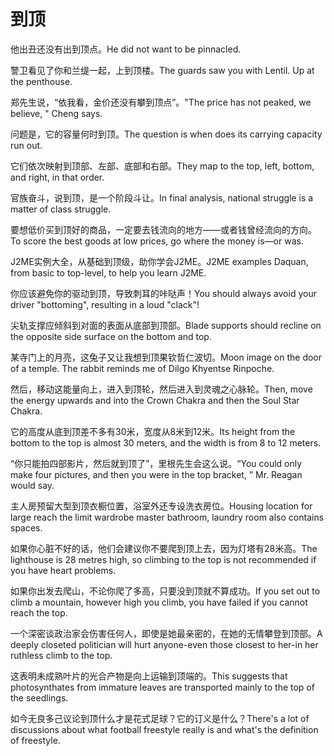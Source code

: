 # 到顶

<p><span class="chinese">他出丑还没有出到顶点。</span><span class="english">He did not want to be pinnacled.</span></p>

<p><span class="chinese">警卫看见了你和兰缇一起，上到顶楼。</span><span class="english">The guards saw you with Lentil. Up at the penthouse.</span></p>

<p><span class="chinese">郑先生说，“依我看，金价还没有攀到顶点”。</span><span class="english">"The price has not peaked, we believe, " Cheng says.</span></p>

<p><span class="chinese">问题是，它的容量何时到顶。</span><span class="english">The question is when does its carrying capacity run out.</span></p>

<p><span class="chinese">它们依次映射到顶部、左部、底部和右部。</span><span class="english">They map to the top, left, bottom, and right, in that order.</span></p>

<p><span class="chinese">官族奋斗，说到顶，是一个阶段斗让。</span><span class="english">In final analysis, national struggle is a matter of class struggle.</span></p>

<p><span class="chinese">要想低价买到顶好的商品，一定要去钱流向的地方——或者钱曾经流向的方向。</span><span class="english">To score the best goods at low prices, go where the money is—or was.</span></p>

<p><span class="chinese">J2ME实例大全，从基础到顶级，助你学会J2ME。</span><span class="english">J2ME examples Daquan, from basic to top-level, to help you learn J2ME.</span></p>

<p><span class="chinese">你应该避免你的驱动到顶，导致刺耳的咔哒声！</span><span class="english">You should always avoid your driver "bottoming", resulting in a loud "clack"!</span></p>

<p><span class="chinese">尖轨支撑应倾斜到对面的表面从底部到顶部。</span><span class="english">Blade supports should recline on the opposite side surface on the bottom and top.</span></p>

<p><span class="chinese">某寺门上的月亮，这兔子又让我想到顶果钦哲仁波切。</span><span class="english">Moon image on the door of a temple. The rabbit reminds me of Dilgo Khyentse Rinpoche.</span></p>

<p><span class="chinese">然后，移动这能量向上，进入到顶轮，然后进入到灵魂之心脉轮。</span><span class="english">Then, move the energy upwards and into the Crown Chakra and then the Soul Star Chakra.</span></p>

<p><span class="chinese">它的高度从底到顶差不多有30米，宽度从8米到12米。</span><span class="english">Its height from the bottom to the top is almost 30 meters, and the width is from 8 to 12 meters.</span></p>

<p><span class="chinese">“你只能拍四部影片，然后就到顶了”，里根先生会这么说。</span><span class="english">“You could only make four pictures, and then you were in the top bracket, ” Mr. Reagan would say.</span></p>

<p><span class="chinese">主人房预留大型到顶衣橱位置，浴室外还专设洗衣房位。</span><span class="english">Housing location for large reach the limit wardrobe master bathroom, laundry room also contains spaces.</span></p>

<p><span class="chinese">如果你心脏不好的话，他们会建议你不要爬到顶上去，因为灯塔有28米高。</span><span class="english">The lighthouse is 28 metres high, so climbing to the top is not recommended if you have heart problems.</span></p>

<p><span class="chinese">如果你出发去爬山，不论你爬了多高，只要没到顶就不算成功。</span><span class="english">If you set out to climb a mountain, however high you climb, you have failed if you cannot reach the top.</span></p>

<p><span class="chinese">一个深密谈政治家会伤害任何人，即使是她最亲密的，在她的无情攀登到顶部。</span><span class="english">A deeply closeted politician will hurt anyone-even those closest to her-in her ruthless climb to the top.</span></p>

<p><span class="chinese">这表明未成熟叶片的光合产物是向上运输到顶端的。</span><span class="english">This suggests that photosynthates from immature leaves are transported mainly to the top of the seedlings.</span></p>

<p><span class="chinese">如今无良多己议论到顶什么才是花式足球？它的订义是什么？</span><span class="english">There's a lot of discussions about what football freestyle really is and what's the definition of freestyle.</span></p>

